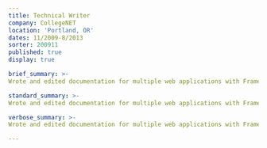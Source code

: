 ```yaml
---
title: Technical Writer
company: CollegeNET
location: 'Portland, OR'
dates: 11/2009-8/2013
sorter: 200911
published: true
display: true

brief_summary: >-
Wrote and edited documentation for multiple web applications with FrameMaker; wrote responses to RFP’s for multiple products with MS Word and Adobe Acrobat; managed projects for front-end redesign of client forms; designed, built, tested and maintained web forms using XML, HTML, CSS, Javascript and proprietary languages.

standard_summary: >-
Wrote and edited documentation for multiple web applications with FrameMaker; wrote responses to RFP’s for multiple products with MS Word and Adobe Acrobat; managed projects for front-end redesign of client forms; designed, built, tested and maintained web forms using XML, HTML, CSS, Javascript and proprietary languages.

verbose_summary: >-
Wrote and edited documentation for multiple web applications with FrameMaker; wrote responses to RFP’s for multiple products with MS Word and Adobe Acrobat; managed projects for front-end redesign of client forms; designed, built, tested and maintained web forms using XML, HTML, CSS, Javascript and proprietary languages.

---
```

